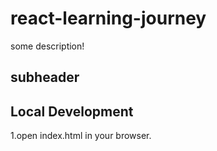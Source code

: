 # react-learning-journey

some description!

## subheader


## Local Development
 1.open index.html in your browser.